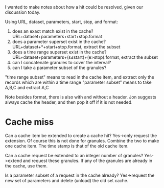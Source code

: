 I wanted to make notes about how a hit could be resolved, given our discussion
today.

Using URL, dataset, parameters, start, stop, and format:

1. does an exact match exist in the cache?  URL+dataset+parameters+start+stop.format
2. does a parameter superset exist in the cache?  URL+dataset+*+start+stop.format, extract the subset
3. does a time range superset exist in the cache?  URL+dataset+parameters+(s&le;start)+(e&gt;stop).format, extract the subset
4. can I concatenate granules to cover the interval?
5. can I take a parameter subset of the granules?

"time range subset" means to read in the cache item, and extract only the records which are within a time range
"parameter subset" means to take A,B,C  and extract A,C

Note besides format, there is also with and without a header.  Jon suggests always cache the header, and then pop it
off if it is not needed.

# Cache miss
Can a cache item be extended to create a cache hit?  Yes->only request the extension.  Of course this is not done for granules.  Combine the two to make one cache item.  The time stamp is that of the old cache item.

Can a cache request be extended to an integer number of granules?  Yes->extend and request these granules.  If any of the granules are already in the cache, use them.

Is a parameter subset of a request in the cache already?  Yes->request the new set of parameters and delete (unload) the old set cache.


